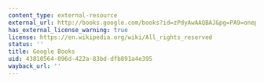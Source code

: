 ```yaml
---
content_type: external-resource
external_url: http://books.google.com/books?id=zPdyAwAAQBAJ&pg=PA9=onepage
has_external_license_warning: true
license: https://en.wikipedia.org/wiki/All_rights_reserved
status: ''
title: Google Books
uid: 43810564-096d-422a-83bd-dfb891a4e395
wayback_url: ''
---
```

